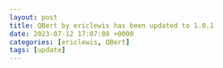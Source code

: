```yaml
---
layout: post
title: QBert by ericlewis has been updated to 1.0.1
date: 2023-07-12 17:07:08 +0000
categories: [ericlewis, QBert]
tags: [update]
---
```


